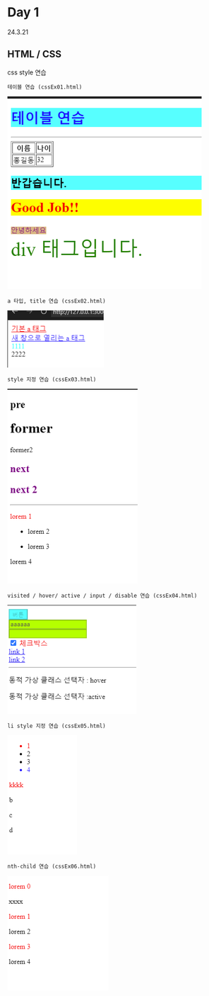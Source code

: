 # Day 1
24.3.21

## HTML / CSS

css style 연습

    테이블 연습 (cssEx01.html)

![이미지](./img/01.PNG)

    a 타입, title 연습 (cssEx02.html)

![이미지](./img/02.PNG)

    style 지정 연습 (cssEx03.html)

![이미지](./img/03.PNG)

    visited / hover/ active / input / disable 연습 (cssEx04.html)

![이미지](./img/04.PNG)

    li style 지정 연습 (cssEx05.html)

![이미지](./img/05.PNG)

    nth-child 연습 (cssEx06.html)

![이미지](./img/06.PNG)
